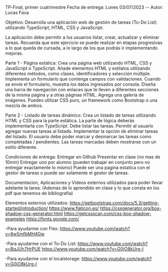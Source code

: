 <!-- /*------------------------------------------------------------------------------------------------------------------------------------------------------*/ -->
TP-Final, primer cuatrimestre
Fecha de entrega: Lunes 03/07/2023
-- Autor: Lucas Fava

<!-- /*------------------------------------------------------------------------------------------------------------------------------------------------------*/ -->

Objetivo:
Desarrolla una aplicación web de gestión de tareas (To-Do List) utilizando TypeScript, HTML, CSS y JavaScript.

La aplicación debe permitir a los usuarios listar, crear, actualizar y eliminar tareas. Recuerda que este ejercicio se puede realizar en etapas progresivas a lo que queda de cursada, a lo largo de los que podrás ir implementando mejoras.

Parte 1 - Página estática: Crea una página web utilizando HTML, CSS y JavaScript o TypeScript. Añade elementos HTML y estílalos utilizando diferentes métodos, como clases, identificadores y selección múltiple. Implementa un formulario que contenga campos con validaciones. Cuando se envíe el formulario, muestra los datos ingresados por consola. Diseña una barra de navegación con enlaces que te lleven a diferentes secciones de la misma página y a otras páginas HTML. Agrega una galería de imágenes. Puedes utilizar CSS puro, un framework como Bootstrap o una mezcla de ambos.

Parte 2 - Listado de tareas dinámico: Crea un listado de tareas utilizando HTML y CSS para la parte estática. La parte de lógica deberás implementarla con TypeScript. Debe listar las tareas. Permitir al usuario agregar nuevas tareas al listado. Implementar la opción de eliminar tareas del listado. El usuario debe poder marcar y desmarcar las tareas como completadas / pendientes. Las tareas marcadas deben mostrarse con un estilo diferente.

Condiciones de entrega: Entregar en Github Presentar en clase (no mas de 10min) Entregar uno por alumno (pueden trabajar en conjunto pero no entregar exactamente lo mismo) Puede ser una pagina estatica con el gestor de tareas o puede ser solamente el gestor de tareas.

<!-- /*------------------------------------------------------------------------------------------------------------------------------------------------------*/ -->

Documentacion, Aplicaciones y Videos externos utilizados para poder llevar adelante la tarea:
 (Ademas de lo aprendido en clase y lo que consta en los pdf que tenemos de bibliografia)

Elementos externos utilizados:
https://getbootstrap.com/docs/5.3/getting-started/introduction/
https://www.flaticon.es/
https://cssgenerator.org/box-shadow-css-generator.html
https://getcssscan.com/css-box-shadow-examples
https://fonts.google.com/

-Para ayudarme con Flex:
https://www.youtube.com/watch?v=8w5mfbMH4Gw

-Para ayudarme con el To-Do List:
https://www.youtube.com/watch?v=BqJUh7HrPUE
https://www.youtube.com/watch?v=G0jO8kUrg-I

-Para ayudarme con el localstorage:
https://www.youtube.com/watch?v=G0jO8kUrg-I

<!-- /*------------------------------------------------------------------------------------------------------------------------------------------------------*/ -->